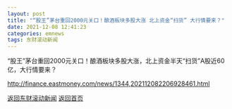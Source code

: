 ```yaml
---
layout: post
title: "“股王”茅台重回2000元关口！酿酒板块多股大涨 北上资金“扫货” 大行情要来？"
date: 2021-12-08 12:41:23
categories: emnews
tags: 东财滚动新闻
---
```


“股王”茅台重回2000元关口！酿酒板块多股大涨，北上资金半天“扫货”A股近60亿，大行情要来？

<http://finance.eastmoney.com/news/1344,202112082206928461.html>

[返回东财滚动新闻](../emnews/)
[返回首页](../)